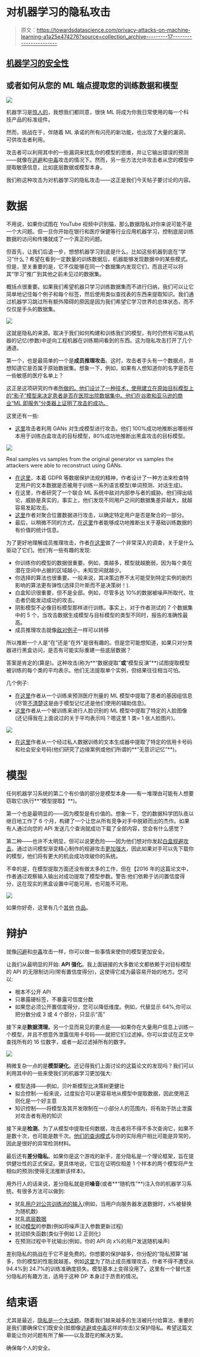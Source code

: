 # 对机器学习的隐私攻击

> 原文：<https://towardsdatascience.com/privacy-attacks-on-machine-learning-a1a25e474276?source=collection_archive---------17----------------------->

## [机器学习的安全性](https://towardsdatascience.com/tagged/security-for-ml)

## 或者如何从您的 ML 端点提取您的训练数据和模型

![](img/d47fea51cb2b0abd14781c264db3c9bc.png)

机器学习是[惊人的](https://www.youtube.com/watch?v=hPKJBXkyTKM)，我想我们都同意，很快 ML 将成为你我日常使用的每一个科技产品的标准组件。

然而，挑战在于，伴随着 ML 承诺的所有闪亮的新功能，也出现了大量的漏洞，可供攻击者利用。

攻击者可以利用其中的一些漏洞来扰乱你的模型的思维，并让它输出错误的预测——就像在[逃避](https://medium.com/@iljamoisejevs/evasion-attacks-on-machine-learning-or-adversarial-examples-12f2283e06a1)和[中毒](https://medium.com/@iljamoisejevs/poisoning-attacks-on-machine-learning-1ff247c254db)攻击的情况下。然而，另一些方法允许攻击者从您的模型中提取敏感信息，比如底层数据或模型本身。

我们称这种攻击为对机器学习的隐私攻击——这正是我们今天帖子要讨论的内容。

# 数据

不用说，如果你试图在 YouTube 视频中识别猫，那么数据隐私对你来说可能不是一个大问题。但一旦你开始在银行和医疗保健等行业应用机器学习，控制底层训练数据的访问和传播就成了一个真正的问题。

但首先，让我们后退一步，想想机器学习到底是什么。比如这些机器到底在“学习”什么？希望在看到一定数量的训练数据后，机器能够发现数据中的某些模式。但是，至关重要的是，它不仅能够在同一个数据集内发现它们，而且还可以将其“学习”推广到其他之前未见过的数据集。

概括点很重要。如果我们希望机器只学习训练数据集而不进行归纳，我们可以让它简单地记住每个例子和每个标签，然后使用类似查找表的东西来提取知识。我们通过机器学习跳过所有额外障碍的原因是因为我们希望它学习世界的总体状态，而不仅仅是手头的数据集。

![](img/15d660600ead29fce121bf3348e458ed.png)

这就是隐私的来源。取决于我们如何构建和训练我们的模型，有时仍然有可能从机器的记忆(参数)中逆向工程机器在训练期间看到的东西。这为隐私攻击打开了几个通道。

第一个，也是最简单的一个是**成员推理攻击**。这时，攻击者手头有一个数据点，并想知道它是否属于原始数据集。想象一下，例如，如果有人想知道你的名字是否在一些敏感的医疗名单上？

这正是这项研究的作者[所做的。他们设计了一种技术，使用建立在原始目标模型上的“影子”模型来决定患者是否在医院出院数据集中。他们在谷歌和亚马逊的商业“ML 即服务”分类器上证明了攻击的成功。](https://arxiv.org/abs/1610.05820)

这里还有一些:

*   [这里](https://arxiv.org/pdf/1705.07663.pdf)攻击者利用 GANs 对生成模型进行攻击。他们 100%成功地推断出哪些样本用于训练白盒攻击的目标模型，80%成功地推断出黑盒攻击的目标模型。

![](img/03ce275ab0f4b88b284fd248a82dbfcf.png)

Real samples vs samples from the original generator vs samples the attackers were able to reconstruct using GANs.

*   [在这里](https://arxiv.org/pdf/1811.00513.pdf)，本着 GDPR 等数据保护法规的精神，作者设计了一种方法来检查特定用户的文本数据是否被用于训练一系列语言模型(单词预测、对话生成)。
*   在这里，作者研究了一个联合 ML 系统中敌对内部参与者的威胁。他们得出结论，威胁是真实的，事实上，他们发现不同用户之间的数据集差异越大，就越容易发起攻击。
*   [这里](https://arxiv.org/abs/1708.06145)作者对聚合位置数据进行攻击，以确定特定用户是否是聚合的一部分。
*   最后，以稍微不同的方式，[在这里](https://arxiv.org/abs/1306.4447)作者能够成功地推断出关于基础训练数据的有价值的统计信息。

为了更好地理解成员推理攻击，作者[在这里](https://arxiv.org/pdf/1807.09173.pdf)做了一个非常深入的调查，关于是什么驱动了它们。他们有一些有趣的发现:

*   你训练你的模型的数据很重要。例如，类越多，模型就越脆弱，因为每个类在潜在空间中占据的区域越小，未知空间就越少。
*   你选择的算法也很重要。一般来说，其决策边界不太可能受到特定实例的剧烈影响的算法更有弹性(选择贝叶斯而不是决策树！).
*   白盒知识很重要，但不是全部。例如，尽管多达 10%的数据被噪声所取代，攻击者仍能发动成功的攻击。
*   阴影模型不必像目标模型那样进行训练。事实上，对于作者测试的 7 个数据集中的 5 个，当攻击数据生成模型与目标模型的类型不同时，报告的准确性最高。
*   成员推理攻击就像[敌对例子](https://medium.com/@iljamoisejevs/evasion-attacks-on-machine-learning-or-adversarial-examples-12f2283e06a1)一样可以转移

所以推断一个人是“在”还是“在外”是很有趣的。但是您可能想知道，如果只对分类器进行黑盒访问，是否有可能实际重建一些底层数据？

答案是肯定的(算是)。这种攻击(称为**“数据提取”**或**“模型反演”**)试图提取模型被训练的每个类的平均表示。他们无法提取单个实例，但结果往往相当可怕。

几个例子:

*   [在这里](https://www.usenix.org/system/files/conference/usenixsecurity14/sec14-paper-fredrikson-privacy.pdf)作者从一个训练来预测医疗剂量的 ML 模型中提取了患者的基因组信息(尽管[不清楚](https://github.com/frankmcsherry/blog/blob/master/posts/2016-06-14.md)这是由于模型记忆还是他们使用的辅助信息)。
*   [这里](https://www.cs.cmu.edu/~mfredrik/papers/fjr2015ccs.pdf)作者从一个被训练来进行人脸识别的 ML 模型中提取了特定的人脸图像(还记得我在上面说过的关于平均表示吗？嗯这里 1 类= 1 张人脸图片)。

![](img/a3475558c15d3f864b3ee614c1335ac3.png)

*   [在这里](https://arxiv.org/pdf/1802.08232.pdf)作者从一个经过私人数据训练的文本生成器中提取了特定的信用卡号码和社会安全号码(他们研究了边缘案例或他们所谓的**“无意识记忆”**)。

# 模型

任何机器学习系统的第二个有价值的部分是模型本身——有一堆理由可能有人想要窃取它(执行**“模型提取】**)。

第一个也是最明显的——因为模型是有价值的。想象一下，您的数据科学团队夜以继日地工作了 6 个月，构建了一个让您从所有竞争对手中脱颖而出的杰作。如果有人通过向您的 API 发送几个查询就成功下载了全部内容，您会有什么感觉？

第二种——也许不太明显，但可以说更危险——因为他们想对你发起[白盒规避攻击](https://medium.com/@iljamoisejevs/will-my-machine-learning-be-attacked-6295707625d8)。通过访问模型渐变精心制作的规避攻击[更加强大](https://medium.com/@iljamoisejevs/evasion-attacks-on-machine-learning-or-adversarial-examples-12f2283e06a1)，因此如果对手可以先下载你的模型，他们将有更大的机会成功攻破你的系统。

不幸的是，在模型提取方面还没有做太多的工作，但在【2016 年的这篇论文中，作者通过观察输入输出对成功提取了模型参数。警告:他们依赖于访问置信度得分，这在现实的黑盒设置中可能可用，也可能不可用。

![](img/9bc0fd5c4349ba2e35c9a0b98c22ff6b.png)

如果你好奇，这里有几个[其他](https://arxiv.org/abs/1802.05351) [作品](https://arxiv.org/abs/1711.01768)。

# 辩护

就像[闪避](https://medium.com/@iljamoisejevs/part-3-evasion-attacks-on-machine-learning-or-adversarial-examples-12f2283e06a1)和[中毒](https://medium.com/@iljamoisejevs/part-4-poisoning-attacks-on-machine-learning-1ff247c254db)攻击一样，你可以做一些事情来使你的模型更加安全。

让我们从最明显的开始: **API 强化**。我上面链接的大多数论文都依赖于对目标模型的 API 的无限制访问(带有置信度得分)，这使得它成为最容易开始的地方。您可以:

*   根本不公开 API
*   只暴露硬标签，不暴露可信度分数
*   如果您必须公开置信度得分，您可以降低维度。例如，代替显示 64%,你可以把分数分成 3 或 4 个部分，只显示“高”

接下来是**数据清理**。另一个显而易见的要点是——如果你在大量用户信息上训练一个模型，并且不想意外泄露信用卡号码——就把它们过滤掉。你可以尝试在正文中查找所有的 16 位数字，或者一起过滤掉所有的数字。

![](img/167edd6e47dba6783b743b04bc98e7cb.png)

稍微复杂一点的是**模型硬化**。还记得我们上面讨论的这篇论文的发现吗？我们可以利用其中的一些来使我们的机器学习更加强大:

*   模型选择——例如，贝叶斯模型比决策树更健壮
*   拟合控制-一般来说，过度拟合可以更容易地从模型中提取数据，因此使用正则化是一个好主意
*   知识控制——将模型及其开发限制在一小部分人的范围内，将有助于防止泄露对攻击者有用的知识

接下来是**检测**。为了从模型中提取任何数据，攻击者将不得不多次查询它，如果不是数十次，也可能是数千次。[他们的查询模式](https://ieeexplore.ieee.org/document/8682578)与你的实际用户相比可能是异常的，因此是很好的异常检测材料。

最后还有**差分隐私**。如果你是这个游戏的新手，差分隐私是一个理论框架，旨在提供健壮性的正式保证。更具体地说，它旨在证明仅相差 1 个样本的两个模型将产生相似的预测(使得无法推断该样本)。

用外行人的话来说，差分隐私就是把**噪音**(或者**“随机性”**)注入你的机器学习系统。有很多方法可以做到:

*   扰乱[用户对公共训练池的输入](https://static.googleusercontent.com/media/research.google.com/en//pubs/archive/42852.pdf)(例如，当用户向服务器发送数据时，x%被替换为随机数)
*   扰乱[底层数据](https://arxiv.org/pdf/1807.09173.pdf)
*   扰动[模型](https://arxiv.org/abs/1607.00133)的参数(例如将噪声注入参数更新过程)
*   扰动损失函数(类似于例如 L2 正则化)
*   在预测过程中干扰输出(例如，你的 API 向 x%的用户发送随机噪声)

差别隐私的挑战在于它不是免费的。你想要的保护越多，你分配的“隐私预算”越多，你的模型的性能就越差。例如[这里](http://www.tdp.cat/issues16/tdp.a289a17.pdf)为了防止成员推理攻击，作者不得不遭受从 94.4%到 24.7%的训练准确度损失。模型基本上变得没用了。这里有一个替代差分隐私的有趣方法，适用于这种 DP 本身过于昂贵的情况。

# 结束语

尤其是最近，[隐私是一个大话题](https://techcrunch.com/2019/04/25/facebook-privacy-investigations/)。随着我们越来越多的生活被托付给算法，重要的是我们要确保它们既安全(抵御像[逃避](https://medium.com/@iljamoisejevs/evasion-attacks-on-machine-learning-or-adversarial-examples-12f2283e06a1)或[中毒](https://medium.com/@iljamoisejevs/poisoning-attacks-on-machine-learning-1ff247c254db)这样的攻击)又保护隐私。希望这篇文章能让你对问题有所了解——以及潜在的解决方案。

确保每个人的安全。